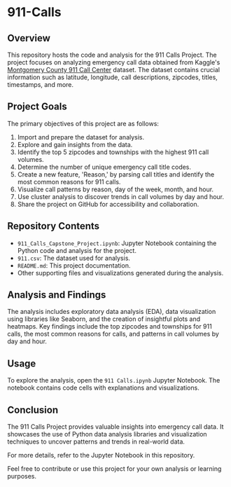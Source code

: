 # 911-Calls

## Overview

This repository hosts the code and analysis for the 911 Calls Project. The project focuses on analyzing emergency call data obtained from Kaggle's [Montgomery County 911 Call Center](https://www.kaggle.com/mchirico/montcoalert) dataset. The dataset contains crucial information such as latitude, longitude, call descriptions, zipcodes, titles, timestamps, and more.

## Project Goals

The primary objectives of this project are as follows:

1. Import and prepare the dataset for analysis.
2. Explore and gain insights from the data.
3. Identify the top 5 zipcodes and townships with the highest 911 call volumes.
4. Determine the number of unique emergency call title codes.
5. Create a new feature, 'Reason,' by parsing call titles and identify the most common reasons for 911 calls.
6. Visualize call patterns by reason, day of the week, month, and hour.
7. Use cluster analysis to discover trends in call volumes by day and hour.
8. Share the project on GitHub for accessibility and collaboration.

## Repository Contents

- `911_Calls_Capstone_Project.ipynb`: Jupyter Notebook containing the Python code and analysis for the project.
- `911.csv`: The dataset used for analysis.
- `README.md`: This project documentation.
- Other supporting files and visualizations generated during the analysis.

## Analysis and Findings

The analysis includes exploratory data analysis (EDA), data visualization using libraries like Seaborn, and the creation of insightful plots and heatmaps. Key findings include the top zipcodes and townships for 911 calls, the most common reasons for calls, and patterns in call volumes by day and hour.

## Usage

To explore the analysis, open the `911 Calls.ipynb` Jupyter Notebook. The notebook contains code cells with explanations and visualizations.

## Conclusion

The 911 Calls Project provides valuable insights into emergency call data. It showcases the use of Python data analysis libraries and visualization techniques to uncover patterns and trends in real-world data.

For more details, refer to the Jupyter Notebook in this repository.

Feel free to contribute or use this project for your own analysis or learning purposes.
